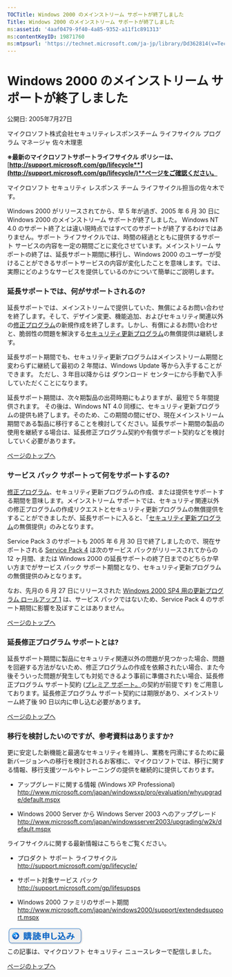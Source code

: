 ```yaml
---
TOCTitle: Windows 2000 のメインストリーム サポートが終了しました
Title: Windows 2000 のメインストリーム サポートが終了しました
ms:assetid: '4aaf0479-9f40-4a85-9352-a11f1c891313'
ms:contentKeyID: 19871760
ms:mtpsurl: 'https://technet.microsoft.com/ja-jp/library/Dd362814(v=TechNet.10)'
---
```


Windows 2000 のメインストリーム サポートが終了しました
======================================================

公開日: 2005年7月27日

マイクロソフト株式会社セキュリティレスポンスチーム ライフサイクル プログラム マネージャ 佐々木理恵

**※最新のマイクロソフトサポートライフサイクル** **ポリシーは、**[**http://support.microsoft.com/gp/lifecycle**](http://support.microsoft.com/gp/lifecycle/)**ページをご確認ください。**

マイクロソフト セキュリティ レスポンス チーム ライフサイクル担当の佐々木です。

Windows 2000 がリリースされてから、早 5 年が過ぎ、2005 年 6 月 30 日に Windows 2000 のメインストリーム サポートが終了しました。 Windows NT 4.0 のサポート終了とは違い現時点ではすべてのサポートが終了するわけではありません。サポート ライフサイクルでは、時間の経過とともに提供するサポート サービスの内容を一定の期間ごとに変化させています。メインストリーム サポートの終了は、延長サポート期間に移行し、Windows 2000 のユーザーが受けることができるサポートサービスの内容が変化したことを意味します。では、実際にどのようなサービスを提供しているのかについて簡単にご説明します。

### 延長サポートでは、何がサポートされるの?

延長サポートでは、メインストリームで提供していた、無償によるお問い合わせを終了します。そして、デザイン変更、機能追加、およびセキュリティ関連以外の[修正プログラム](http://go.microsoft.com/fwlink/?linkid=138187)の新規作成を終了します。しかし、有償によるお問い合わせと、脆弱性の問題を解決する[セキュリティ更新プログラム](http://go.microsoft.com/fwlink/?linkid=138188)の無償提供は継続します。

延長サポート期間でも、セキュリティ更新プログラムはメインストリーム期間と変わらずに継続して最初の 2 年間は、Windows Update 等から入手することができます。 ただし、3 年目以降からは ダウンロード センターにから手動で入手していただくことになります。

延長サポート期間は、次々期製品の出荷時期にもよりますが、最短で 5 年間提供されます。 その後は、Windows NT 4.0 同様に、セキュリティ更新プログラムの提供も終了します。そのため、この期間の間にぜひ、現在メインストリーム期間である製品に移行することを検討してください。延長サポート期間の製品の使用を継続する場合は、延長修正プログラム契約や有償サポート契約などを検討していく必要があります。

[](#mainsection)[ページのトップへ](#mainsection)

### サービス パック サポートって何をサポートするの?

[修正プログラム](http://go.microsoft.com/fwlink/?linkid=138187)、セキュリティ更新プログラムの作成、または提供をサポートする期間を意味します。メインストリーム サポートでは、セキュリティ関連以外の修正プログラムの作成リクエストとセキュリティ更新プログラムの無償提供をすることができましたが、延長サポートに入ると、「[セキュリティ更新プログラム](http://go.microsoft.com/fwlink/?linkid=138188)の無償提供」のみとなります。

Service Pack 3 のサポートも 2005 年 6 月 30 日で終了しましたので、現在サポートされる [Service Pack 4](http://www.microsoft.com/japan/windows2000/downloads/servicepacks/sp4/default.asp) は次のサービス パックがリリースされてからの 12 ヶ月間、または Windows 2000 の延長サポートの終了日までのどちらか早い方までがサービス パック サポート期間となり、セキュリティ更新プログラムの無償提供のみとなります。

なお、先月の 6 月 27 日にリリースされた [Windows 2000 SP4 用の更新プログラム ロールアップ 1](http://technet.microsoft.com/ja-jp/library/dd362814.aspx) は、サービス パックではないため、Service Pack 4 のサポート期間に影響を及ぼすことはありません。

[](#mainsection)[ページのトップへ](#mainsection)

### 延長修正プログラム サポートとは?

延長サポート期間に製品にセキュリティ関連以外の問題が見つかった場合、問題を回避する方法がないため、修正プログラムの作成を依頼されたい場合、また今後そういった問題が発生しても対処できるよう事前に準備されたい場合、延長修正プログラム サポート契約 ([プレミア サポート。](http://technet.microsoft.com/ja-jp/library/dd362814)の契約が前提です) をご用意しております。延長修正プログラム サポート契約には期限があり、メインストリーム終了後 90 日以内に申し込む必要があります。

[](#mainsection)[ページのトップへ](#mainsection)

### 移行を検討したいのですが、参考資料はありますか?

更に安定した新機能と最適なセキュリティを維持し、業務を円滑にするために最新バージョンへの移行を検討されるお客様に、マイクロソフトでは、移行に関する情報、移行支援ツールやトレーニングの提供を継続的に提供しております。

-   アップグレードに関する情報 (Windows XP Professional)
    <http://www.microsoft.com/japan/windowsxp/pro/evaluation/whyupgrade/default.mspx>

-   Windows 2000 Server から Windows Server 2003 へのアップグレード
    <http://www.microsoft.com/japan/windowsserver2003/upgrading/w2k/default.mspx>

ライフサイクルに関する最新情報はこちらをご覧ください。

-   プロダクト サポート ライフサイクル  
    <http://support.microsoft.com/gp/lifecycle/>

-   サポート対象サービス パック  
    <http://support.microsoft.com/gp/lifesupsps>

-   Windows 2000 ファミリのサポート期間  
    <http://www.microsoft.com/japan/windows2000/support/extendedsupport.mspx>

[![](images/Dd362814.btn_reg_today(ja-jp,TechNet.10).jpg)](http://technet.microsoft.com/ja-jp/library/dd362958)  
この記事は、マイクロソフト セキュリティ ニュースレターで配信しました。

[](#mainsection)[ページのトップへ](#mainsection)
